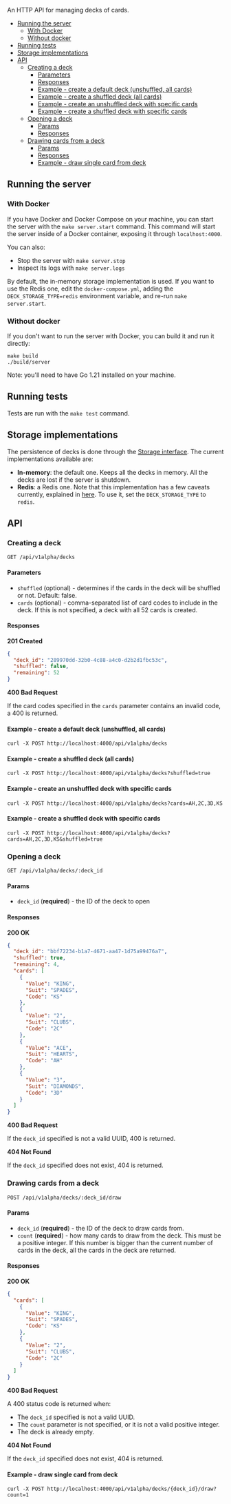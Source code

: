 An HTTP API for managing decks of cards.

- [Running the server](#running-the-server)
  - [With Docker](#with-docker)
  - [Without docker](#without-docker)
- [Running tests](#running-tests)
- [Storage implementations](#storage-implementations)
- [API](#api)
  - [Creating a deck](#creating-a-deck)
    - [Parameters](#parameters)
    - [Responses](#responses)
    - [Example - create a default deck (unshuffled, all cards)](#example---create-a-default-deck-unshuffled-all-cards)
    - [Example - create a shuffled deck (all cards)](#example---create-a-shuffled-deck-all-cards)
    - [Example - create an unshuffled deck with specific cards](#example---create-an-unshuffled-deck-with-specific-cards)
    - [Example - create a shuffled deck with specific cards](#example---create-a-shuffled-deck-with-specific-cards)
  - [Opening a deck](#opening-a-deck)
    - [Params](#params)
    - [Responses](#responses-1)
  - [Drawing cards from a deck](#drawing-cards-from-a-deck)
    - [Params](#params-1)
    - [Responses](#responses-2)
    - [Example - draw single card from deck](#example---draw-single-card-from-deck)


## Running the server

### With Docker

If you have Docker and Docker Compose on your machine, you can start the server with the `make server.start` command. This command will start the server inside of a Docker container, exposing it through `localhost:4000`.

You can also:
- Stop the server with `make server.stop`
- Inspect its logs with `make server.logs`

By default, the in-memory storage implementation is used. If you want to use the Redis one, edit the `docker-compose.yml`, adding the `DECK_STORAGE_TYPE=redis` environment variable, and re-run `make server.start`.

### Without docker

If you don't want to run the server with Docker, you can build it and run it directly:

```
make build
./build/server
```

Note: you'll need to have Go 1.21 installed on your machine.

## Running tests

Tests are run with the `make test` command.

## Storage implementations

The persistence of decks is done through the [Storage interface](./pkg/storage/storage.go). The current implementations available are:
- **In-memory**: the default one. Keeps all the decks in memory. All the decks are lost if the server is shutdown.
- **Redis**: a Redis one. Note that this implementation has a few caveats currently, explained in [here](./pkg/storage/redis_storage.go). To use it, set the `DECK_STORAGE_TYPE` to `redis`.

## API

### Creating a deck

```
GET /api/v1alpha/decks
```

#### Parameters

- `shuffled` (optional) - determines if the cards in the deck will be shuffled or not. Default: false.
- `cards` (optional) - comma-separated list of card codes to include in the deck. If this is not specified, a deck with all 52 cards is created.

#### Responses

<b>201 Created</b>

```json
{
  "deck_id": "289970dd-32b0-4c88-a4c0-d2b2d1fbc53c",
  "shuffled": false,
  "remaining": 52
}
```

<b>400 Bad Request</b>

If the card codes specified in the `cards` parameter contains an invalid code, a 400 is returned.

#### Example - create a default deck (unshuffled, all cards)

```
curl -X POST http://localhost:4000/api/v1alpha/decks
```

#### Example - create a shuffled deck (all cards)

```
curl -X POST http://localhost:4000/api/v1alpha/decks?shuffled=true
```

#### Example - create an unshuffled deck with specific cards

```
curl -X POST http://localhost:4000/api/v1alpha/decks?cards=AH,2C,3D,KS
```

#### Example - create a shuffled deck with specific cards

```
curl -X POST http://localhost:4000/api/v1alpha/decks?cards=AH,2C,3D,KS&shuffled=true
```

### Opening a deck

```
GET /api/v1alpha/decks/:deck_id
```

#### Params

- `deck_id` (**required**) - the ID of the deck to open

#### Responses

<b>200 OK</b>

```json
{
  "deck_id": "bbf72234-b1a7-4671-aa47-1d75a99476a7",
  "shuffled": true,
  "remaining": 4,
  "cards": [
    {
      "Value": "KING",
      "Suit": "SPADES",
      "Code": "KS"
    },
    {
      "Value": "2",
      "Suit": "CLUBS",
      "Code": "2C"
    },
    {
      "Value": "ACE",
      "Suit": "HEARTS",
      "Code": "AH"
    },
    {
      "Value": "3",
      "Suit": "DIAMONDS",
      "Code": "3D"
    }
  ]
}
```

<b>400 Bad Request</b>

If the `deck_id` specified is not a valid UUID, 400 is returned.

<b>404 Not Found</b>

If the `deck_id` specified does not exist, 404 is returned.

### Drawing cards from a deck

```
POST /api/v1alpha/decks/:deck_id/draw
```

#### Params

- `deck_id` (**required**) - the ID of the deck to draw cards from.
- `count` (**required**) - how many cards to draw from the deck. This must be a positive integer. If this number is bigger than the current number of cards in the deck, all the cards in the deck are returned.

#### Responses

<b>200 OK</b>

```json
{
  "cards": [
    {
      "Value": "KING",
      "Suit": "SPADES",
      "Code": "KS"
    },
    {
      "Value": "2",
      "Suit": "CLUBS",
      "Code": "2C"
    }
  ]
}
```

<b>400 Bad Request</b>

A 400 status code is returned when:
- The `deck_id` specified is not a valid UUID.
- The `count` parameter is not specified, or it is not a valid positive integer.
- The deck is already empty.

<b>404 Not Found</b>

If the `deck_id` specified does not exist, 404 is returned.

#### Example - draw single card from deck

```
curl -X POST http://localhost:4000/api/v1alpha/decks/{deck_id}/draw?count=1
```
